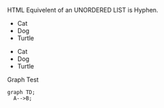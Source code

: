 HTML Equivelent of an UNORDERED LIST is Hyphen.

<UL>
	<LI>Cat</LI>
	<LI>Dog</LI>
	<LI>Turtle</LI>
</UL>

- Cat
- Dog
- Turtle

Graph Test
```mermaid
graph TD;
  A-->B;